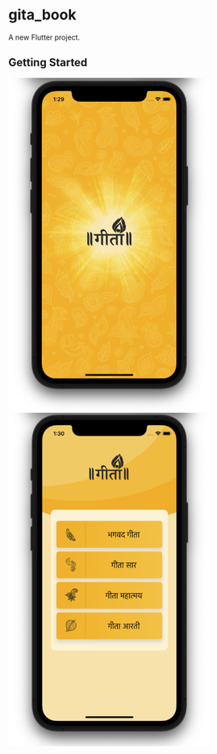 # gita_book

A new Flutter project.

## Getting Started

<img src = "https://github.com/Zimil-Patel/gita_book/blob/main/snaps/snp1.png" height = "660" width = "400"> <img src = "https://github.com/Zimil-Patel/gita_book/blob/main/snaps/snp2.png" height = "660" width = "400">
